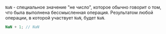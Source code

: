 `NaN` - специальное значение "не число", которое обычно говорит о том, что была выполнена бессмысленная операция. Результатом любой операции, в которой участвует `NaN`, будет `NaN`.
```javascript
NaN + 1; // NaN
```